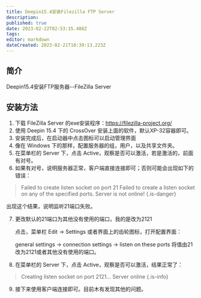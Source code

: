 ```yaml
---
title: Deepin15.4安装Filezilla FTP Server
description: 
published: true
date: 2023-02-22T02:53:15.488Z
tags: 
editor: markdown
dateCreated: 2023-02-21T10:39:13.223Z
---
```


## 简介
Deepin15.4安装FTP服务器--FileZilla Server

## 安装方法

1. 下载 FileZilla Server 的exe安装程序：<https://filezilla-project.org/>
2. 使用 Deepin 15.4 下的 CrossOver 安装上面的软件，默认XP-32容器即可。
3. 安装完成后，在启动器中点击图标可以启动管理界面
4. 像在 Windows 下的那样，配置服务器的组，用户，以及共享文件夹。
5. 在菜单栏的 Server 下，点击 Active，观察是否可以激活，若是激活的，前面有对号。
6. 如果有对号，说明服务器正常，客户端直接连接即可；否则可能会出现如下的错误：

> Failed to create listen socket on port 21
> Failed to create a listen socket on any of the specified ports. Server is not online!
{.is-danger}

出现这个结果，说明监听21端口失败。

7. 更改默认的21端口为其他没有使用的端口，我的是改为2121

	点击，菜单栏 Edit → Settings 或者界面上的齿轮图标，打开配置界面：

	general settings → connection settings → listen on these ports 将值由21改为2121或者其他没有使用的端口。

8. 在菜单栏的 Server 下，点击 Active，观察是否可以激活，结果正常了：

> 
> Creating listen socket on port 2121...
> Server online
{.is-info}

9. 接下来使用客户端连接即可。目前木有发现其他的问题。
